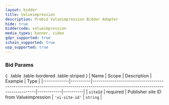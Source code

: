 ```yaml
---
layout: bidder
title: Valueimpression
description: Prebid Valueimpression Bidder Adapter
hide: true
biddercode: valueimpression
media_types: banner, video
gdpr_supported: true
schain_supported: true
usp_supported: true
---
```



### Bid Params

{: .table .table-bordered .table-striped }
| Name        | Scope    | Description                                                                                                                    | Example    | Type     |
|-------------|----------|--------------------------------------------------------------------------------------------------------------------------------|------------|----------|
| `siteId`    | required | Publisher site ID from Valueimpression                                                                                         | `'vi-site-id'` | `string` |

